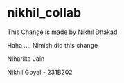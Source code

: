 # nikhil\_collab



This Change is made by Nikhil Dhakad

Haha .... Nimish did this change

Niharika Jain

Nikhil Goyal - 231B202

